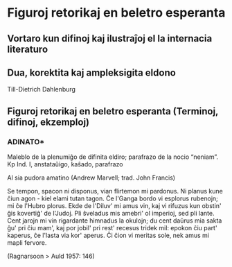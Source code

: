 # Figuroj retorikaj en beletro esperanta
## Vortaro kun difinoj kaj ilustraĵoj el la internacia literaturo
## Dua, korektita kaj ampleksigita eldono

Till-Dietrich Dahlenburg


## Figuroj retorikaj en beletro esperanta (Terminoj, difinoj, ekzemploj)

### ADINATO*
Maleblo de la plenumiĝo de difinita eldiro; parafrazo de la nocio “neniam”.
Kp Ind. I, anstataŭigo, kaŝado, parafrazo

Al sia pudora amatino
(Andrew Marvell; trad. John Francis)

Se tempon, spacon ni disponus,
vian flirtemon mi pardonus.
Ni planus kune ĉiun agon -
kiel elami tutan tagon.
Ĉe l'Ganga bordo vi esplorus
rubenojn; mi ĉe l'Hubro plorus.
Ekde de l'Diluv' mi amus vin,
kaj vi rifuzus kun obstin'
ĝis kovertiĝ' de l'Judoj. Pli
ŝveladus mis amebri'
ol imperioj, sed pli lante.
Cent jarojn mi vin rigardante
himnadus la okulojn; du
cent daŭrus mia sakta ĝu'
pri ĉiu mam', kaj por jobil'
pri rest' recesus tridek mil:
epokon ĉiu part' kaperus,
ĉe l'lasta via kor' aperus.
Ĉi ĉion vi meritas sole,
nek amus mi mapli fervore.

(Ragnarsoon > Auld 1957: 146)
